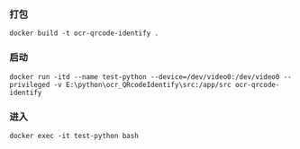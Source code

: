 ### 打包
```shell
docker build -t ocr-qrcode-identify .
```

### 启动
```shell
docker run -itd --name test-python --device=/dev/video0:/dev/video0 --privileged -v E:\python\ocr_QRcodeIdentify\src:/app/src ocr-qrcode-identify
```

### 进入
```shell
docker exec -it test-python bash
```